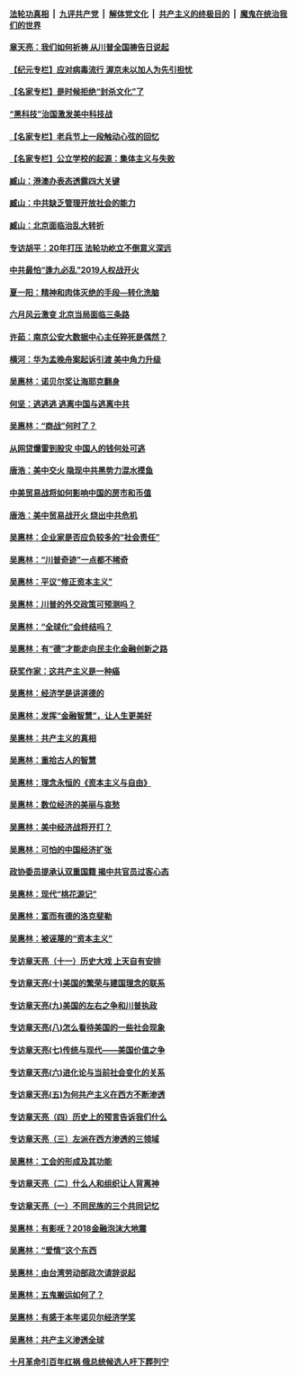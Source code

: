 ####  [法轮功真相](../../../../basic/blob/master/README.md?t=07041931) &nbsp;|&nbsp; [九评共产党](../../../../9ping.md/blob/master/README.md?t=07041931) &nbsp;|&nbsp; [解体党文化](../../../../jtdwh.md/blob/master/README.md?t=07041931)  &nbsp;|&nbsp; [共产主义的终极目的](../../../../gczydzjmd.md/blob/master/README.md?t=07041931) &nbsp;|&nbsp; [魔鬼在统治我们的世界](../../../../mgztzwmdsj.md/blob/master/README.md?t=07041931) 

#### [章天亮：我们如何祈祷 从川普全国祷告日说起](../pages/nsc423/n11944627.md?t=07041931) 

#### [【纪元专栏】应对病毒流行 渥京未以加人为先引担忧](../pages/nsc423/n11875714.md?t=07041931) 

#### [【名家专栏】是时候拒绝“封杀文化”了](../pages/nsc423/n11814093.md?t=07041931) 

#### [“黑科技”治国激发美中科技战](../pages/nsc423/n11638056.md?t=07041931) 

#### [【名家专栏】老兵节上一段触动心弦的回忆](../pages/nsc423/n11646016.md?t=07041931) 

#### [【名家专栏】公立学校的起源：集体主义与失败](../pages/nsc423/n11601833.md?t=07041931) 

#### [臧山：港澳办表态透露四大关键](../pages/nsc423/n11421628.md?t=07041931) 

#### [臧山：中共缺乏管理开放社会的能力](../pages/nsc423/n11407457.md?t=07041931) 

#### [臧山：北京面临治乱大转折](../pages/nsc423/n11406895.md?t=07041931) 

#### [专访胡平：20年打压 法轮功屹立不倒意义深远](../pages/nsc423/n11398800.md?t=07041931) 

#### [中共最怕“逢九必乱”2019人权战开火](../pages/nsc423/n11385248.md?t=07041931) 

#### [夏一阳：精神和肉体灭绝的手段—转化洗脑](../pages/nsc423/n11368250.md?t=07041931) 

#### [六月风云激变 北京当局面临三条路](../pages/nsc423/n11313668.md?t=07041931) 

#### [许茹：南京公安大数据中心主任猝死是偶然？](../pages/nsc423/n11064744.md?t=07041931) 

#### [横河：华为孟晚舟案起诉引渡 美中角力升级](../pages/nsc423/n11027230.md?t=07041931) 

#### [吴惠林：诺贝尔奖让海耶克翻身](../pages/nsc423/n10890049.md?t=07041931) 

#### [何坚：逃逃逃 逃离中国与逃离中共](../pages/nsc423/n10592891.md?t=07041931) 

#### [吴惠林：“商战”何时了？](../pages/nsc423/n10573558.md?t=07041931) 

#### [从网贷爆雷到股灾 中国人的钱何处可逃](../pages/nsc423/n10572800.md?t=07041931) 

#### [唐浩：美中交火 隐现中共黑势力混水摸鱼](../pages/nsc423/n10544040.md?t=07041931) 

#### [中美贸易战将如何影响中国的房市和币值](../pages/nsc423/n10543697.md?t=07041931) 

#### [唐浩：美中贸易战开火 烧出中共危机](../pages/nsc423/n10540126.md?t=07041931) 

#### [吴惠林：企业家是否应负较多的“社会责任”](../pages/nsc423/n10535022.md?t=07041931) 

#### [吴惠林：“川普奇迹”一点都不稀奇](../pages/nsc423/n10512808.md?t=07041931) 

#### [吴惠林：平议“修正资本主义”](../pages/nsc423/n10495724.md?t=07041931) 

#### [吴惠林：川普的外交政策可预测吗？](../pages/nsc423/n10462387.md?t=07041931) 

#### [吴惠林：“全球化”会终结吗？](../pages/nsc423/n10452838.md?t=07041931) 

#### [吴惠林：有“德”才能走向民主化金融创新之路](../pages/nsc423/n10432292.md?t=07041931) 

#### [获奖作家：这共产主义是一种癌](../pages/nsc423/n10431541.md?t=07041931) 

#### [吴惠林：经济学是讲道德的](../pages/nsc423/n10398014.md?t=07041931) 

#### [吴惠林：发挥“金融智慧”，让人生更美好](../pages/nsc423/n10375019.md?t=07041931) 

#### [吴惠林：共产主义的真相](../pages/nsc423/n10351394.md?t=07041931) 

#### [吴惠林：重拾古人的智慧](../pages/nsc423/n10337691.md?t=07041931) 

#### [吴惠林：理念永恒的《资本主义与自由》](../pages/nsc423/n10316274.md?t=07041931) 

#### [吴惠林：数位经济的美丽与哀愁](../pages/nsc423/n10292946.md?t=07041931) 

#### [吴惠林：美中经济战将开打？](../pages/nsc423/n10258825.md?t=07041931) 

#### [吴惠林：可怕的中国经济扩张](../pages/nsc423/n10219147.md?t=07041931) 

#### [政协委员提承认双重国籍 揭中共官员过客心态](../pages/nsc423/n10208809.md?t=07041931) 

#### [吴惠林：现代“桃花源记”](../pages/nsc423/n10185234.md?t=07041931) 

#### [吴惠林：富而有德的洛克斐勒](../pages/nsc423/n10142264.md?t=07041931) 

#### [吴惠林：被诬蔑的“资本主义”](../pages/nsc423/n10124816.md?t=07041931) 

#### [专访章天亮（十一）历史大戏 上天自有安排](../pages/nsc423/n10094905.md?t=07041931) 

#### [专访章天亮(十)美国的繁荣与建国理念的联系](../pages/nsc423/n10094899.md?t=07041931) 

#### [专访章天亮(九)美国的左右之争和川普执政](../pages/nsc423/n10094889.md?t=07041931) 

#### [专访章天亮(八)怎么看待美国的一些社会现象](../pages/nsc423/n10094857.md?t=07041931) 

#### [专访章天亮(七)传统与现代——美国价值之争](../pages/nsc423/n10093140.md?t=07041931) 

#### [专访章天亮(六)进化论与当前社会变化的关系](../pages/nsc423/n10092036.md?t=07041931) 

#### [专访章天亮(五)为何共产主义在西方不断渗透](../pages/nsc423/n10083620.md?t=07041931) 

#### [专访章天亮（四）历史上的预言告诉我们什么](../pages/nsc423/n10083606.md?t=07041931) 

#### [专访章天亮（三）左派在西方渗透的三领域](../pages/nsc423/n10081115.md?t=07041931) 

#### [吴惠林：工会的形成及其功能](../pages/nsc423/n10080633.md?t=07041931) 

#### [专访章天亮（二）什么人和组织让人背离神](../pages/nsc423/n10076637.md?t=07041931) 

#### [专访章天亮（一）不同民族的三个共同记忆](../pages/nsc423/n10074188.md?t=07041931) 

#### [吴惠林：有影呒？2018金融泡沫大地震](../pages/nsc423/n10040534.md?t=07041931) 

#### [吴惠林：“爱情”这个东西](../pages/nsc423/n10019423.md?t=07041931) 

#### [吴惠林：由台湾劳动部政次请辞说起](../pages/nsc423/n9979679.md?t=07041931) 

#### [吴惠林：五鬼搬运如何了？](../pages/nsc423/n9925338.md?t=07041931) 

#### [吴惠林：有感于本年诺贝尔经济学奖](../pages/nsc423/n9871883.md?t=07041931) 

#### [吴惠林：共产主义渗透全球](../pages/nsc423/n9812748.md?t=07041931) 

#### [十月革命引百年红祸 俄总统候选人吁下葬列宁](../pages/nsc423/n9810182.md?t=07041931) 

